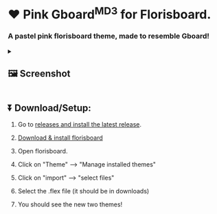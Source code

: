 # ♥️ Pink Gboard<sup>MD3</sup> for Florisboard.
<h3> A pastel pink florisboard theme, made to resemble Gboard!</h3>

<details>
<summary><h2>🖼️ Screenshot</summary>
  
</h2>

---

## Bordered:
<img src="https://github.com/TeaEndsAcronyms/Gboard-for-Florisboard-theme/assets/123305689/cd5c584d-ecc9-4377-8e69-4bd5a3d4df12" alt="Bordered" border="0" width="500">

---
## Borderless:
<img src="https://github.com/TeaEndsAcronyms/Gboard-for-Florisboard-theme/assets/123305689/5514f54c-6e15-4ff9-8c3e-53ce49eca6ee" alt="Bordered" border="0" width="500">


---

### 📝 TO LEARN HOW TO EDIT THE THEME [CLICK HERE!](https://github.com/TeaEndsAcronyms/Gboard-for-Florisboard-theme/blob/main/Editing%20Guide.md)

</details>

## ⏬ Download/Setup:

1. Go to [releases and install the latest release](https://github.com/TeaEndsAcronyms/Pink-MD3-Florisboard-Theme/releases).

2. [Download & install florisboard](https://apt.izzysoft.de/fdroid/index/apk/dev.patrickgold.florisboard.beta)

4. Open florisboard.

5. Click on "Theme" --> "Manage installed themes"

6. Click on "import" --> "select files"

7. Select the .flex file (it should be in downloads)

8. You should see the new two themes!
